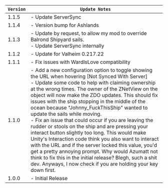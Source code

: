 | `Version` | `Update Notes`                                                                                                                                                                                                                                                                                                                                                                                                                                                                                                                                                                                                                                                                                                                                                                                                                                                             |
|-----------|----------------------------------------------------------------------------------------------------------------------------------------------------------------------------------------------------------------------------------------------------------------------------------------------------------------------------------------------------------------------------------------------------------------------------------------------------------------------------------------------------------------------------------------------------------------------------------------------------------------------------------------------------------------------------------------------------------------------------------------------------------------------------------------------------------------------------------------------------------------------------|
| 1.1.5     | - Update ServerSync                                                                                                                                                                                                                                                                                                                                                                                                                                                                                                                                                                                                                                                                                                                                                                                                                                                        |
| 1.1.4     | - Version bump for Ashlands                                                                                                                                                                                                                                                                                                                                                                                                                                                                                                                                                                                                                                                                                                                                                                                                                                                |
| 1.1.3     | - Update by request, to allow my mod to override Balrond Shipyard sails.<br/> - Update ServerSync internally                                                                                                                                                                                                                                                                                                                                                                                                                                                                                                                                                                                                                                                                                                                                                               |
| 1.1.2     | - Update for Valheim 0.217.22                                                                                                                                                                                                                                                                                                                                                                                                                                                                                                                                                                                                                                                                                                                                                                                                                                              |
| 1.1.1     | - Fix issues with WardIsLove compatibility                                                                                                                                                                                                                                                                                                                                                                                                                                                                                                                                                                                                                                                                                                                                                                                                                                 |
| 1.1.0     | - Add a new configuration option to toggle showing the URL when hovering [Not Synced With Server]<br/> - Update some code to help with claiming ownership at the wrong times. The owner of the ZNetView on the object will now make the ZDO updates. This should fix issues with the ship stopping in the middle of the ocean because "Johnny_FuckThisShip" wanted to update the sails while moving.<br/> - Fix an issue that could occur if you are leaving the rudder or stools on the ship and are pressing your interact button slightly too long. This would make Unity's Interaction code think you also want to interact with the URL and if the server locked this value, you'd get a pretty annoying prompt. Why would Azumatt not think to fix this in the initial release? Blegh, such a shit dev. Anyways, I now check if you are holding your key down first. |
| 1.0.0     | - Initial Release                                                                                                                                                                                                                                                                                                                                                                                                                                                                                                                                                                                                                                                                                                                                                                                                                                                          |